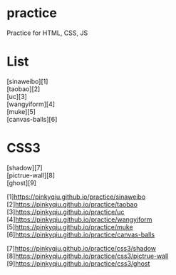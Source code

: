 # practice
Practice for HTML, CSS, JS

# List
[sinaweibo][1]  
[taobao][2]  
[uc][3]  
[wangyiform][4]  
[muke][5]  
[canvas-balls][6]  



# CSS3
[shadow][7]  
[pictrue-wall][8]  
[ghost][9]  



[1]https://pinkyqiu.github.io/practice/sinaweibo
[2]https://pinkyqiu.github.io/practice/taobao
[3]https://pinkyqiu.github.io/practice/uc
[4]https://pinkyqiu.github.io/practice/wangyiform
[5]https://pinkyqiu.github.io/practice/muke
[6]https://pinkyqiu.github.io/practice/canvas-balls

[7]https://pinkyqiu.github.io/practice/css3/shadow
[8]https://pinkyqiu.github.io/practice/css3/pictrue-wall
[9]https://pinkyqiu.github.io/practice/css3/ghost

